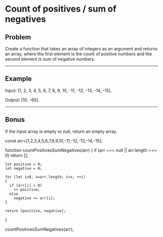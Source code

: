 # Count of positives / sum of negatives

## Problem 

Create a function that takes an array of integers as an argument and returns an array, where the first element is the count of positive numbers and the second element is sum of negative numbers.

---
## Example

Input: [1, 2, 3, 4, 5, 6, 7, 8, 9, 10, -11, -12, -13, -14, -15].

Output: [10, -65].

---
## Bonus
If the input array is empty or null, return an empty array.



const arr=[1,2,3,4,5,6,7,8,9,10,-11,-12,-13,-14,-15];


function countPositivesSumNegatives(arr) {
    if (arr === null || arr.length === 0)
      return [];
    
    let positive = 0;
    let negative = 0;
    
    for (let i=0, x=arr.length; i<x; ++i)
    {
      if (arr[i] > 0)
        ++ positive;
      else
        negative += arr[i];
    }
    
    return [positive, negative];
}

countPositivesSumNegatives(arr);

